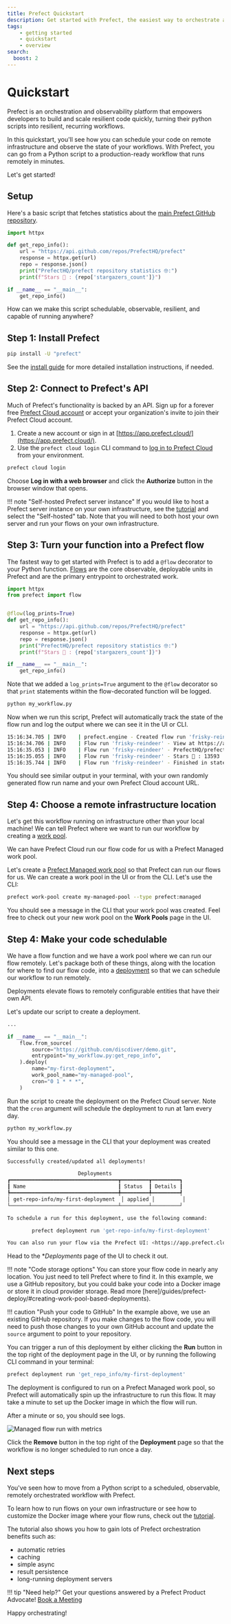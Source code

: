 ```yaml
---
title: Prefect Quickstart
description: Get started with Prefect, the easiest way to orchestrate and observe your data pipelines
tags:
    - getting started
    - quickstart
    - overview
search:
  boost: 2
---
```


# Quickstart

Prefect is an orchestration and observability platform that empowers developers to build and scale resilient code quickly, turning their python scripts into resilient, recurring workflows.

In this quickstart, you'll see how you can schedule your code on remote infrastructure and observe the state of your workflows.
With Prefect, you can go from a Python script to a production-ready workflow that runs remotely in minutes.

Let's get started!

## Setup

Here's a basic script that fetches statistics about the [main Prefect GitHub repository](https://github.com/PrefectHQ/prefect).

```python
import httpx

def get_repo_info():
    url = "https://api.github.com/repos/PrefectHQ/prefect"
    response = httpx.get(url)
    repo = response.json()
    print("PrefectHQ/prefect repository statistics 🤓:")
    print(f"Stars 🌠 : {repo['stargazers_count']}")

if __name__ == "__main__":
    get_repo_info()
```

How can we make this script schedulable, observable, resilient, and capable of running anywhere?

## Step 1: Install Prefect

```bash
pip install -U "prefect"
```

See the [install guide](/getting-started/installation/) for more detailed installation instructions, if needed.

## Step 2: Connect to Prefect's API

Much of Prefect's functionality is backed by an API.
Sign up for a forever free [Prefect Cloud account](/cloud/) or accept your organization's invite to join their Prefect Cloud account.

1. Create a new account or sign in at [https://app.prefect.cloud/](https://app.prefect.cloud/).
1. Use the `prefect cloud login` CLI command to [log in to Prefect Cloud](/cloud/users/api-keys) from your environment.

<div class="terminal">

```bash
prefect cloud login
```

</div>

Choose **Log in with a web browser** and click the **Authorize** button in the browser window that opens.

!!! note "Self-hosted Prefect server instance"
    If you would like to host a Prefect server instance on your own infrastructure, see the [tutorial](/tutorial/) and select the "Self-hosted" tab.
    Note that you will need to both host your own server and run your flows on your own infrastructure.

## Step 3: Turn your function into a Prefect flow

The fastest way to get started with Prefect is to add a `@flow` decorator to your Python function.
[Flows](/concepts/flows/) are the core observable, deployable units in Prefect and are the primary entrypoint to orchestrated work.

```python hl_lines="2 5" title="my_workflow.py"
import httpx
from prefect import flow


@flow(log_prints=True)
def get_repo_info():
    url = "https://api.github.com/repos/PrefectHQ/prefect"
    response = httpx.get(url)
    repo = response.json()
    print("PrefectHQ/prefect repository statistics 🤓:")
    print(f"Stars 🌠 : {repo['stargazers_count']}")

if __name__ == "__main__":
    get_repo_info()
```

Note that we added a `log_prints=True` argument to the `@flow` decorator so that `print` statements within the flow-decorated function will be logged.

<div class="terminal">

```bash
python my_workflow.py
```

</div>

Now when we run this script, Prefect will automatically track the state of the flow run and log the output where we can see it in the UI or CLI.

<div class="terminal">

```bash
15:16:34.705 | INFO    | prefect.engine - Created flow run 'frisky-reindeer' for flow 'get-repo-info'
15:16:34.706 | INFO    | Flow run 'frisky-reindeer' - View at https://app.prefect.cloud/account/abc/flow-runs/flow-run/123
15:16:35.053 | INFO    | Flow run 'frisky-reindeer' - PrefectHQ/prefect repository statistics 🤓:
15:16:35.055 | INFO    | Flow run 'frisky-reindeer' - Stars 🌠 : 13593
15:16:35.744 | INFO    | Flow run 'frisky-reindeer' - Finished in state Completed()
```

</div>

You should see similar output in your terminal, with your own randomly generated flow run name and your own Prefect Cloud account URL.

## Step 4: Choose a remote infrastructure location

Let's get this workflow running on infrastructure other than your local machine!
We can tell Prefect where we want to run our workflow by creating a [work pool](/concepts/work-pools/).

We can have Prefect Cloud run our flow code for us with a Prefect Managed work pool.

Let's create a [Prefect Managed work pool](/guides/managed-execution/) so that Prefect can run our flows for us.
We can create a work pool in the UI or from the CLI.
Let's use the CLI:

<div class="terminal">

```bash
prefect work-pool create my-managed-pool --type prefect:managed
```

</div>

You should see a message in the CLI that your work pool was created.
Feel free to check out your new work pool on the **Work Pools** page in the UI.

## Step 4: Make your code schedulable

We have a flow function and we have a work pool where we can run our flow remotely.
Let's package both of these things, along with the location for where to find our flow code, into a [deployment](/concepts/deployments/) so that we can schedule our workflow to run remotely.

Deployments elevate flows to remotely configurable entities that have their own API.

Let's update our script to create a deployment.

```python title="my_workflow.py"
...

if __name__ == "__main__":
    flow.from_source(
        source="https://github.com/discdiver/demo.git",
        entrypoint="my_workflow.py:get_repo_info",
    ).deploy(
        name="my-first-deployment",
        work_pool_name="my-managed-pool",
        cron="0 1 * * *",
    )
```

Run the script to create the deployment on the Prefect Cloud server.
Note that the `cron` argument will schedule the deployment to run at 1am every day.

<div class="terminal">

```bash
python my_workflow.py
```

</div>

You should see a message in the CLI that your deployment was created similar to this one.

<div class="terminal">

```bash
Successfully created/updated all deployments!

                       Deployments                       
┏━━━━━━━━━━━━━━━━━━━━━━━━━━━━━━━━━━━┳━━━━━━━━━┳━━━━━━━━━┓
┃ Name                              ┃ Status  ┃ Details ┃
┡━━━━━━━━━━━━━━━━━━━━━━━━━━━━━━━━━━━╇━━━━━━━━━╇━━━━━━━━━┩
│ get-repo-info/my-first-deployment  │ applied │         │
└───────────────────────────────────┴─────────┴─────────┘

To schedule a run for this deployment, use the following command:

        prefect deployment run 'get-repo-info/my-first-deployment'

You can also run your flow via the Prefect UI: <https://app.prefect.cloud/account/abc/workspace/123/deployments/deployment/xyz>

```

</div>

Head to the **Deployments* page of the UI to check it out.

!!! note "Code storage options"
    You can store your flow code in nearly any location.
    You just need to tell Prefect where to find it.
    In this example, we use a GitHub repository, but you could bake your code into a Docker image or store it in cloud provider storage.
    Read more [here]/guides/prefect-deploy/#creating-work-pool-based-deployments).

!!! caution "Push your code to GitHub"
    In the example above, we use an existing GitHub repository.
    If you make changes to the flow code, you will need to push those changes to your own GitHub account and update the `source` argument to point to your repository.

You can trigger a run of this deployment by either clicking the **Run** button in the top right of the deployment page in the UI, or by running the following CLI command in your terminal:

<div class="terminal">

```bash
prefect deployment run 'get_repo_info/my-first-deployment'  
```

</div>

The deployment is configured to run on a Prefect Managed work pool, so Prefect will automatically spin up the infrastructure to run this flow.
It may take a minute to set up the Docker image in which the flow will run.

After a minute or so, you should see logs.

![Managed flow run with metrics](/img/ui/deployment-managed.png)

Click the **Remove** button in the top right of the **Deployment** page so that the workflow is no longer scheduled to run once a day.

## Next steps

You've seen how to move from a Python script to a scheduled, observable, remotely orchestrated workflow with Prefect.

To learn how to run flows on your own infrastructure or see how to customize the Docker image where your flow runs, check out the [tutorial](/tutorial/).

The tutorial also shows you how to gain lots of Prefect orchestration benefits such as:

- automatic retries
- caching
- simple async
- result persistence
- long-running deployment servers
<!-- add event-driven workflows when added to tutorial -->

!!! tip "Need help?"
    Get your questions answered by a Prefect Product Advocate! [Book a Meeting](https://calendly.com/prefect-experts/prefect-product-advocates?utm_campaign=prefect_docs_cloud&utm_content=prefect_docs&utm_medium=docs&utm_source=docs)

Happy orchestrating!
